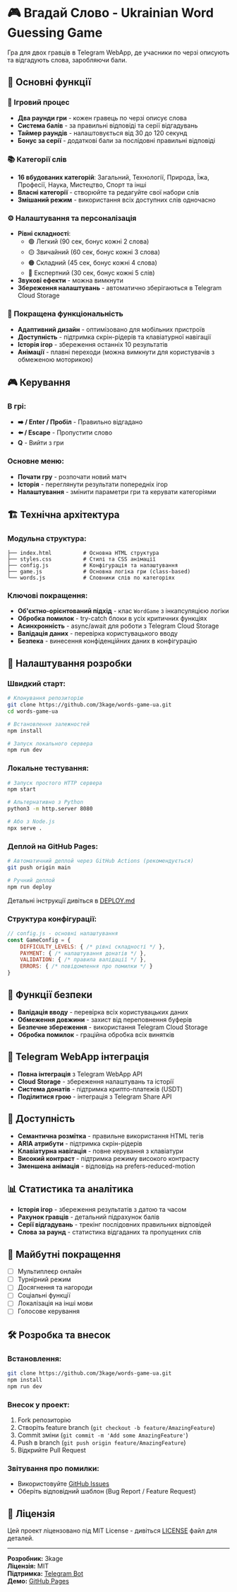 # 🎮 Вгадай Слово - Ukrainian Word Guessing Game

Гра для двох гравців в Telegram WebApp, де учасники по черзі описують та відгадують слова, заробляючи бали.

## 🌟 Основні функції

### 🎯 Ігровий процес
- **Два раунди гри** - кожен гравець по черзі описує слова
- **Система балів** - за правильні відповіді та серії відгадувань
- **Таймер раундів** - налаштовується від 30 до 120 секунд
- **Бонус за серії** - додаткові бали за послідовні правильні відповіді

### 📚 Категорії слів
- **16 вбудованих категорій**: Загальний, Технології, Природа, Їжа, Професії, Наука, Мистецтво, Спорт та інші
- **Власні категорії** - створюйте та редагуйте свої набори слів
- **Змішаний режим** - використання всіх доступних слів одночасно

### ⚙️ Налаштування та персоналізація
- **Рівні складності**:
  - 🟢 Легкий (90 сек, бонус кожні 2 слова)
  - 🟡 Звичайний (60 сек, бонус кожні 3 слова)  
  - 🟠 Складний (45 сек, бонус кожні 4 слова)
  - 🔴 Експертний (30 сек, бонус кожні 5 слів)
- **Звукові ефекти** - можна вимкнути
- **Збереження налаштувань** - автоматично зберігаються в Telegram Cloud Storage

### 🎨 Покращена функціональність
- **Адаптивний дизайн** - оптимізовано для мобільних пристроїв
- **Доступність** - підтримка скрін-рідерів та клавіатурної навігації
- **Історія ігор** - збереження останніх 10 результатів
- **Анімації** - плавні переходи (можна вимкнути для користувачів з обмеженою моторикою)

## 🎮 Керування

### В грі:
- **➡️ / Enter / Пробіл** - Правильно відгадано
- **⬅️ / Escape** - Пропустити слово  
- **Q** - Вийти з гри

### Основне меню:
- **Почати гру** - розпочати новий матч
- **Історія** - переглянути результати попередніх ігор
- **Налаштування** - змінити параметри гри та керувати категоріями

## 🏗️ Технічна архітектура

### Модульна структура:
```
├── index.html          # Основна HTML структура
├── styles.css          # Стилі та CSS анімації  
├── config.js           # Конфігурація та налаштування
├── game.js             # Основна логіка гри (class-based)
└── words.js            # Словники слів по категоріях
```

### Ключові покращення:
- **Об'єктно-орієнтований підхід** - клас `WordGame` з інкапсуляцією логіки
- **Обробка помилок** - try-catch блоки в усіх критичних функціях
- **Асинхронність** - async/await для роботи з Telegram Cloud Storage
- **Валідація даних** - перевірка користувацького вводу
- **Безпека** - винесення конфіденційних даних в конфігурацію

## 🔧 Налаштування розробки

### Швидкий старт:
```bash
# Клонування репозиторію
git clone https://github.com/3kage/words-game-ua.git
cd words-game-ua

# Встановлення залежностей
npm install

# Запуск локального сервера
npm run dev
```

### Локальне тестування:
```bash
# Запуск простого HTTP сервера
npm start

# Альтернативно з Python
python3 -m http.server 8080

# Або з Node.js
npx serve .
```

### Деплой на GitHub Pages:
```bash
# Автоматичний деплой через GitHub Actions (рекомендується)
git push origin main

# Ручний деплой
npm run deploy
```

Детальні інструкції дивіться в [DEPLOY.md](./DEPLOY.md)

### Структура конфігурації:
```javascript
// config.js - основні налаштування
const GameConfig = {
    DIFFICULTY_LEVELS: { /* рівні складності */ },
    PAYMENT: { /* налаштування донатів */ },
    VALIDATION: { /* правила валідації */ },
    ERRORS: { /* повідомлення про помилки */ }
}
```

## 🎯 Функції безпеки

- **Валідація вводу** - перевірка всіх користувацьких даних
- **Обмеження довжини** - захист від переповнення буферів
- **Безпечне збереження** - використання Telegram Cloud Storage
- **Обробка помилок** - граційна обробка всіх винятків

## 📱 Telegram WebApp інтеграція

- **Повна інтеграція** з Telegram WebApp API
- **Cloud Storage** - збереження налаштувань та історії
- **Система донатів** - підтримка крипто-платежів (USDT)
- **Поділитися грою** - інтеграція з Telegram Share API

## 🎨 Доступність

- **Семантична розмітка** - правильне використання HTML тегів
- **ARIA атрибути** - підтримка скрін-рідерів
- **Клавіатурна навігація** - повне керування з клавіатури
- **Високий контраст** - підтримка режиму високого контрасту
- **Зменшена анімація** - відповідь на prefers-reduced-motion

## 📊 Статистика та аналітика

- **Історія ігор** - збереження результатів з датою та часом
- **Рахунок гравців** - детальний підрахунок балів
- **Серії відгадувань** - трекінг послідовних правильних відповідей
- **Слова за раунд** - статистика відгаданих та пропущених слів

## 🚀 Майбутні покращення

- [ ] Мультиплеєр онлайн
- [ ] Турнірний режим  
- [ ] Досягнення та нагороди
- [ ] Соціальні функції
- [ ] Локалізація на інші мови
- [ ] Голосове керування

## 🛠️ Розробка та внесок

### Встановлення:
```bash
git clone https://github.com/3kage/words-game-ua.git
npm install
npm run dev
```

### Внесок у проект:
1. Fork репозиторію
2. Створіть feature branch (`git checkout -b feature/AmazingFeature`)
3. Commit зміни (`git commit -m 'Add some AmazingFeature'`)
4. Push в branch (`git push origin feature/AmazingFeature`)
5. Відкрийте Pull Request

### Звітування про помилки:
- Використовуйте [GitHub Issues](https://github.com/3kage/words-game-ua/issues)
- Оберіть відповідний шаблон (Bug Report / Feature Request)

## 📄 Ліцензія

Цей проект ліцензовано під MIT License - дивіться [LICENSE](LICENSE) файл для деталей.

---

**Розробник:** 3kage  
**Ліцензія:** MIT  
**Підтримка:** [Telegram Bot](https://t.me/word_game_ua_bot)  
**Демо:** [GitHub Pages](https://3kage.github.io/words-game-ua)